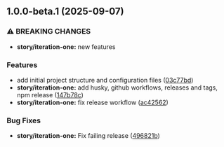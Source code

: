 ## 1.0.0-beta.1 (2025-09-07)


### ⚠ BREAKING CHANGES

* **story/iteration-one:** new features

### Features

* add initial project structure and configuration files ([03c77bd](https://github.com/jwill9999/openrouter-cli/commit/03c77bdb9eef1a5daa496383e6708625419fc6b2))
* **story/iteration-one:** add husky, github workflows, releases and tags, npm release ([147b78c](https://github.com/jwill9999/openrouter-cli/commit/147b78cee9d56fd1d6cfe33e382db215e7b7e760))
* **story/iteration-one:** fix release workflow ([ac42562](https://github.com/jwill9999/openrouter-cli/commit/ac42562cf525ae42e5804b25a080bf5bc877dfa0))


### Bug Fixes

* **story/iteration-one:** Fix failing release ([496821b](https://github.com/jwill9999/openrouter-cli/commit/496821b94161f14f717b791dfd686f0cbe798479))
